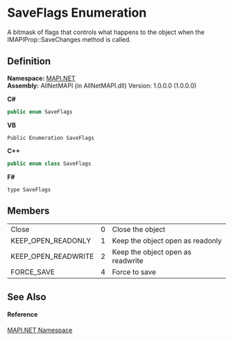 # SaveFlags Enumeration


A bitmask of flags that controls what happens to the object when the IMAPIProp::SaveChanges method is called.



## Definition
**Namespace:** <a href="5bef4637-66f8-16d4-e5f4-4d0da57a1538.md">MAPI.NET</a>  
**Assembly:** AllNetMAPI (in AllNetMAPI.dll) Version: 1.0.0.0 (1.0.0.0)

**C#**
``` C#
public enum SaveFlags
```
**VB**
``` VB
Public Enumeration SaveFlags
```
**C++**
``` C++
public enum class SaveFlags
```
**F#**
``` F#
type SaveFlags
```



## Members
<table>
<tr>
<td>Close</td>
<td>0</td>
<td>Close the object</td></tr>
<tr>
<td>KEEP_OPEN_READONLY</td>
<td>1</td>
<td>Keep the object open as readonly</td></tr>
<tr>
<td>KEEP_OPEN_READWRITE</td>
<td>2</td>
<td>Keep the object open as readwrite</td></tr>
<tr>
<td>FORCE_SAVE</td>
<td>4</td>
<td>Force to save</td></tr>
</table>

## See Also


#### Reference
<a href="5bef4637-66f8-16d4-e5f4-4d0da57a1538.md">MAPI.NET Namespace</a>  
